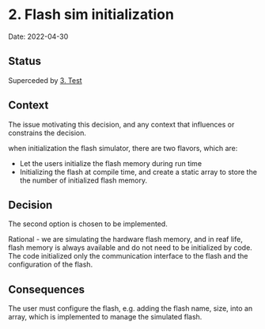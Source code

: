 # 2. Flash sim initialization

Date: 2022-04-30

## Status

Superceded by [3. Test](0003-test.md)

## Context

The issue motivating this decision, and any context that influences or constrains the decision.

when initialization the flash simulator, there are two flavors, which are:

* Let the users initialize the flash memory during run time
* Initializing the flash at compile time, and create a static array to store the the number of initialized flash memory.

## Decision

The second option is chosen to be implemented.

Rational - we are simulating the hardware flash memory, and in reaf life, flash memory is always available and do not need to be initialized by code. The code initialized only the communication interface to the flash and the configuration of the flash. 

## Consequences

The user must configure the flash, e.g. adding the flash name, size, into an array, which is implemented to manage the simulated flash.

